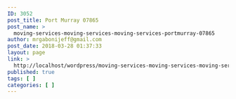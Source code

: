 ```yaml
---
ID: 3052
post_title: Port Murray 07865
post_name: >
  moving-services-moving-services-moving-services-portmurray-07865
author: mrgabonijeff@gmail.com
post_date: 2018-03-28 01:37:33
layout: page
link: >
  http://localhost/wordpress/moving-services-moving-services-moving-services-portmurray-07865/
published: true
tags: [ ]
categories: [ ]
---
```

